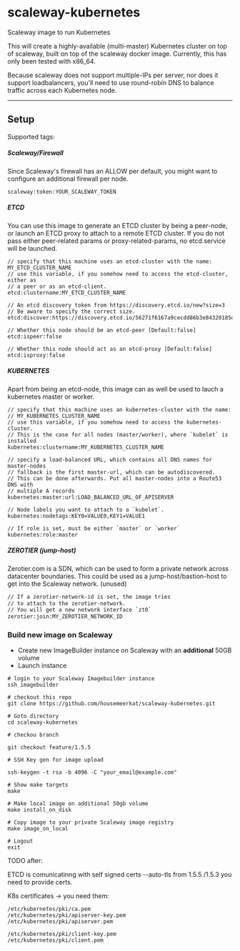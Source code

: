 # scaleway-kubernetes
Scaleway image to run Kubernetes

This will create a highly-available (multi-master) Kubernetes cluster on top of scaleway, built on top of the scaleway docker image. Currently, this has only been tested with x86_64.

Because scaleway does not support multiple-IPs per server, nor does it support loadbalancers, you'll need to use round-robin DNS to balance traffic across each Kubernetes node.

---

## Setup

Supported tags:

##### Scaleway/Firewall

Since Scaleway's firewall has an ALLOW per default,
you might want to configure an additional firewall per node.

```
scaleway:token:YOUR_SCALEWAY_TOKEN
```

##### ETCD

You can use this image to generate an ETCD cluster by being a peer-node, or launch an ETCD proxy to attach to a remote ETCD cluster.
If you do not pass either peer-related params or proxy-related-params, no
etcd.service will be launched.

```
// specify that this machine uses an etcd-cluster with the name: MY_ETCD_CLUSTER_NAME
// use this variable, if you somehow need to access the etcd-cluster, either as
// a peer or as an etcd-client.
etcd:clustername:MY_ETCD_CLUSTER_NAME

// An etcd discovery token from https://discovery.etcd.io/new?size=3
// Be aware to specify the correct size.
etcd:discover:https://discovery.etcd.io/56271f6167a9cecdd86b3e84320185d0

// Whether this node should be an etcd-peer [Default:false]
etcd:ispeer:false

// Whether this node should act as an etcd-proxy [Default:false]
etcd:isproxy:false
```

##### KUBERNETES

Apart from being an etcd-node, this image can as well
be used to lauch a kubernetes master or worker.

```
// specify that this machine uses an kubernetes-cluster with the name:
// MY_KUBERNETES_CLUSTER_NAME
// use this variable, if you somehow need to access the kubernetes-cluster.
// This is the case for all nodes (master/worker), where `kubelet` is installed
kubernetes:clustername:MY_KUBERNETES_CLUSTER_NAME

// specify a load-balanced URL, which contains all DNS names for master-nodes
// fallback is the first master-url, which can be autodiscovered.
// This can be done afterwards. Put all master-nodes into a Route53 DNS with
// multiple A records
kubernetes:master:url:LOAD_BALANCED_URL_OF_APISERVER

// Node labels you want to attach to a `kubelet`.
kubernetes:nodetags:KEY0=VALUE0,KEY1=VALUE1

// If role is set, must be either `master` or `worker`
kubernetes:role:master
```

##### ZEROTIER (jump-host)

Zerotier.com is a SDN, which can be used to form a private network across
datacenter boundaries.
This could be used as a jump-host/bastion-host to get into the Scaleway network.
(unused)

```sh
// If a zerotier-network-id is set, the image tries
// to attach to the zerotier-network.
// You will get a new network interface `zt0`
zerotier:join:MY_ZEROTIER_NETWORK_ID
```

### Build new image on Scaleway

- Create new ImageBuilder instance on Scaleway with an **additional** 50GB
  volume
- Launch instance

```
# login to your Scaleway Imagebuilder instance
ssh imagebuilder

# checkout this repo
git clone https://github.com/housemeerkat/scaleway-kubernetes.git

# Goto directory
cd scaleway-kubernetes

# checkou branch

git checkout feature/1.5.5

# SSH Key gen for image upload

ssh-keygen -t rsa -b 4096 -C "your_email@example.com"

# Show make targets
make

# Make local image on additional 50gb volume
make install_on_disk

# Copy image to your private Scaleway image registry
make image_on_local

# Logout
exit
```

TODO after: 

ETCD is comunicatinng with self signed certs --auto-tls from 1.5.5 /1.5.3 you need to provide certs.

K8s certificates -> you need them: 
```
/etc/kubernetes/pki/ca.pem
/etc/kubernetes/pki/apiserver-key.pem
/etc/kubernetes/pki/apiserver.pem

/etc/kubernetes/pki/client-key.pem
/etc/kubernetes/pki/client.pem
```



